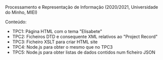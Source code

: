 Processamento e Representação de Informação (2020/2021, Universidade do Minho, MIEI) 

Conteúdo: 
  - TPC1: Página HTML com o tema "Elisabete"
  - TPC2: Ficheiros DTD e consequente XML relativos ao "Project Record"
  - TPC3: Ficheiro XSLT para criar HTML site
  - TPC4: Node.js para obter o mesmo que no TPC3
  - TPC5: Node.js para obter listas de dados contidos num ficheiro JSON
